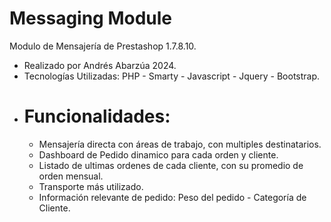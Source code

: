 # Messaging Module
 Modulo de Mensajería de Prestashop 1.7.8.10.
 - Realizado por Andrés Abarzúa 2024.
 - Tecnologías Utilizadas: PHP - Smarty - Javascript - Jquery - Bootstrap.
 - # Funcionalidades:
     - Mensajería directa con áreas de trabajo, con multiples destinatarios.
     - Dashboard de Pedido dinamico para cada orden y cliente.
     - Listado de ultimas ordenes de cada cliente, con su promedio de orden mensual.
     - Transporte más utilizado.
     - Información relevante de pedido: Peso del pedido - Categoría de Cliente.
